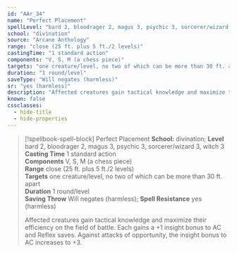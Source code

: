 ```yaml
---
id: "AAr_34"
name: "Perfect Placement"
spellLevel: "bard 2, bloodrager 2, magus 3, psychic 3, sorcerer/wizard 3, witch 3"
school: "divination"
source: "Arcane Anthology"
range: "close (25 ft. plus 5 ft./2 levels)"
castingTime: "1 standard action"
components: "V, S, M (a chess piece)"
targets: "one creature/level, no two of which can be more than 30 ft. apart"
duration: "1 round/level"
saveType: "Will negates (harmless)"
sr: "yes (harmless)"
description: "Affected creatures gain tactical knowledge and maximize their efficiency on the field of battle. Each gains a +1 insight bonus to AC and Reflex saves. Against attacks of opportunity, the insight bonus to AC increases to +3."
known: false
cssclasses:
  - hide-title
  - hide-properties
---
```


> [!spellbook-spell-block] Perfect Placement
> **School:** divination; **Level** bard 2, bloodrager 2, magus 3, psychic 3, sorcerer/wizard 3, witch 3
> **Casting Time** 1 standard action  
> **Components** V, S, M (a chess piece)  
> **Range** close (25 ft. plus 5 ft./2 levels)  
> **Targets** one creature/level, no two of which can be more than 30 ft. apart  
> **Duration** 1 round/level  
> **Saving Throw** Will negates (harmless); **Spell Resistance** yes (harmless)
> 
> Affected creatures gain tactical knowledge and maximize their efficiency on the field of battle. Each gains a +1 insight bonus to AC and Reflex saves. Against attacks of opportunity, the insight bonus to AC increases to +3.